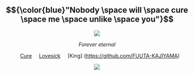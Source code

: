 <div align="center">

## $${\color{blue}"Nobody \space will \space cure \space me \space unlike \space you"}$$

<img src="https://github.com/user-attachments/assets/7bb671aa-b25f-48fa-8801-4189b79e2076" />
</p>

</p>

*Forever eternal*

&nbsp;&nbsp;&nbsp; [Cure](https://github.com/cvremp3) &nbsp;&nbsp;&nbsp; [Lovesick](https://github.com/LovesickObsession) &nbsp;&nbsp;&nbsp; [King] (https://github.com/FUUTA-KAJlYAMA)

<img src="https://github.com/user-attachments/assets/4649a1bf-8374-4502-8389-c50ec3bf52fd" />
</p>

